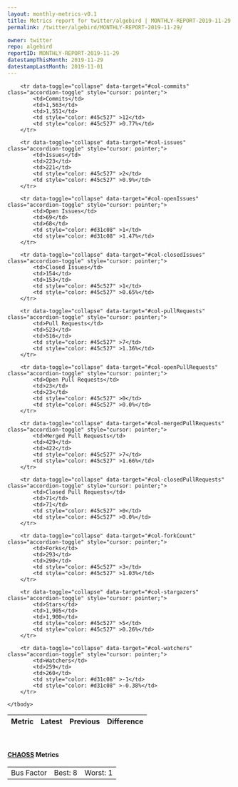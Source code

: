 ```yaml
---
layout: monthly-metrics-v0.1
title: Metrics report for twitter/algebird | MONTHLY-REPORT-2019-11-29 | 2019-11-29
permalink: /twitter/algebird/MONTHLY-REPORT-2019-11-29/

owner: twitter
repo: algebird
reportID: MONTHLY-REPORT-2019-11-29
datestampThisMonth: 2019-11-29
datestampLastMonth: 2019-11-01
---
```



<table class="table table-condensed" style="border-collapse:collapse;">
    <thead>
    <tr>
        <th>Metric</th>
        <th>Latest</th>
        <th>Previous</th>
        <th colspan="2" style="text-align: center;">Difference</th>
    </tr>
    </thead>
    <tbody>

        <tr data-toggle="collapse" data-target="#col-commits" class="accordion-toggle" style="cursor: pointer;">
            <td>Commits</td>
            <td>1,563</td>
            <td>1,551</td>
            <td style="color: #45c527" >12</td>
            <td style="color: #45c527" >0.77%</td>
        </tr>
        
        <tr data-toggle="collapse" data-target="#col-issues" class="accordion-toggle" style="cursor: pointer;">
            <td>Issues</td>
            <td>223</td>
            <td>221</td>
            <td style="color: #45c527" >2</td>
            <td style="color: #45c527" >0.9%</td>
        </tr>
        
        <tr data-toggle="collapse" data-target="#col-openIssues" class="accordion-toggle" style="cursor: pointer;">
            <td>Open Issues</td>
            <td>69</td>
            <td>68</td>
            <td style="color: #d31c08" >1</td>
            <td style="color: #d31c08" >1.47%</td>
        </tr>
        
        <tr data-toggle="collapse" data-target="#col-closedIssues" class="accordion-toggle" style="cursor: pointer;">
            <td>Closed Issues</td>
            <td>154</td>
            <td>153</td>
            <td style="color: #45c527" >1</td>
            <td style="color: #45c527" >0.65%</td>
        </tr>
        
        <tr data-toggle="collapse" data-target="#col-pullRequests" class="accordion-toggle" style="cursor: pointer;">
            <td>Pull Requests</td>
            <td>523</td>
            <td>516</td>
            <td style="color: #45c527" >7</td>
            <td style="color: #45c527" >1.36%</td>
        </tr>
        
        <tr data-toggle="collapse" data-target="#col-openPullRequests" class="accordion-toggle" style="cursor: pointer;">
            <td>Open Pull Requests</td>
            <td>23</td>
            <td>23</td>
            <td style="color: #45c527" >0</td>
            <td style="color: #45c527" >0.0%</td>
        </tr>
        
        <tr data-toggle="collapse" data-target="#col-mergedPullRequests" class="accordion-toggle" style="cursor: pointer;">
            <td>Merged Pull Requests</td>
            <td>429</td>
            <td>422</td>
            <td style="color: #45c527" >7</td>
            <td style="color: #45c527" >1.66%</td>
        </tr>
        
        <tr data-toggle="collapse" data-target="#col-closedPullRequests" class="accordion-toggle" style="cursor: pointer;">
            <td>Closed Pull Requests</td>
            <td>71</td>
            <td>71</td>
            <td style="color: #45c527" >0</td>
            <td style="color: #45c527" >0.0%</td>
        </tr>
        
        <tr data-toggle="collapse" data-target="#col-forkCount" class="accordion-toggle" style="cursor: pointer;">
            <td>Forks</td>
            <td>293</td>
            <td>290</td>
            <td style="color: #45c527" >3</td>
            <td style="color: #45c527" >1.03%</td>
        </tr>
        
        <tr data-toggle="collapse" data-target="#col-stargazers" class="accordion-toggle" style="cursor: pointer;">
            <td>Stars</td>
            <td>1,905</td>
            <td>1,900</td>
            <td style="color: #45c527" >5</td>
            <td style="color: #45c527" >0.26%</td>
        </tr>
        
        <tr data-toggle="collapse" data-target="#col-watchers" class="accordion-toggle" style="cursor: pointer;">
            <td>Watchers</td>
            <td>259</td>
            <td>260</td>
            <td style="color: #d31c08" >-1</td>
            <td style="color: #d31c08" >-0.38%</td>
        </tr>
        
    </tbody>
</table>
<br>
<h4><a target="_blank" href="https://chaoss.community/">CHAOSS</a> Metrics</h4>

<table class="table table-condensed" style="border-collapse:collapse;">
    <tbody>
        <td>Bus Factor</td>
        <td>Best: 8</td>
        <td>Worst: 1</td>
    </tbody>
</table>
